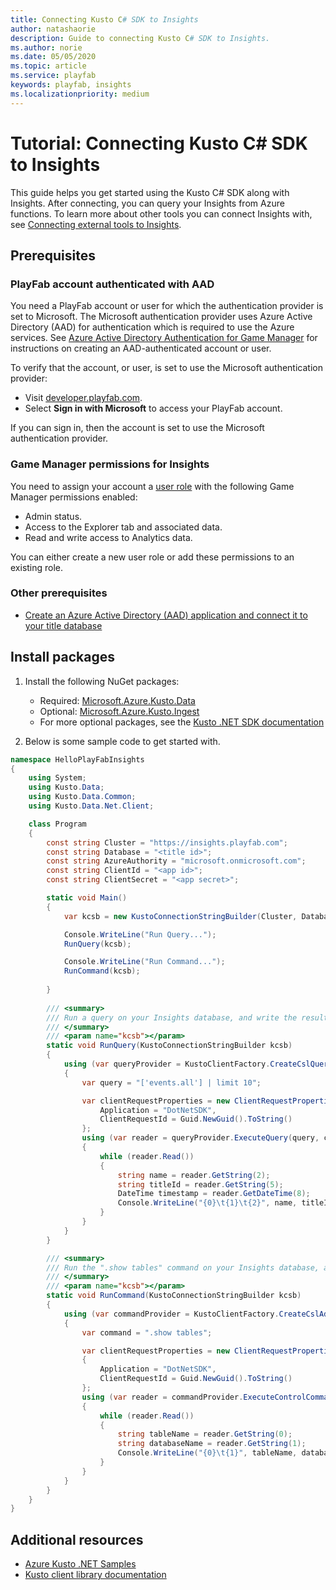 ```yaml
---
title: Connecting Kusto C# SDK to Insights
author: natashaorie
description: Guide to connecting Kusto C# SDK to Insights.
ms.author: norie
ms.date: 05/05/2020    
ms.topic: article
ms.service: playfab
keywords: playfab, insights
ms.localizationpriority: medium
---
```


# Tutorial: Connecting Kusto C# SDK to Insights

This guide helps you get started using the Kusto C# SDK along with Insights. After connecting, you can query your Insights from Azure functions. To learn more about other tools you can connect Insights with, see [Connecting external tools to Insights](index.md).

## Prerequisites

### PlayFab account authenticated with AAD

You need a PlayFab account or user for which the authentication provider is set to Microsoft. The Microsoft authentication provider uses Azure Active Directory (AAD) for authentication which is required to use the Azure services. See [Azure Active Directory Authentication for Game Manager](../../authentication/aad-authentication/index.md) for instructions on creating an AAD-authenticated account or user.

To verify that the account, or user, is set to use the Microsoft authentication provider:

* Visit [developer.playfab.com](https://developer.playfab.com).
* Select **Sign in with Microsoft** to access your PlayFab account.

If you can sign in, then the account is set to use the Microsoft authentication provider.

### Game Manager permissions for Insights

You need to assign your account a [user role](../../../gamemanager/playfab-user-roles.md) with the following Game Manager permissions enabled:

* Admin status.
* Access to the Explorer tab and associated data.
* Read and write access to Analytics data.

You can either create a new user role or add these permissions to an existing role.

### Other prerequisites

* [Create an Azure Active Directory (AAD) application and connect it to your title database](creating-AAD-app-for-insights.md)

## Install packages

1. Install the following NuGet packages:

   * Required: [Microsoft.Azure.Kusto.Data](https://www.nuget.org/packages/Microsoft.Azure.Kusto.Data/)
   * Optional: [Microsoft.Azure.Kusto.Ingest](https://www.nuget.org/packages/Microsoft.Azure.Kusto.Ingest/)
   * For more optional packages, see the [Kusto .NET SDK documentation](/azure/data-explorer/kusto/api/netfx/about-the-sdk)

2. Below is some sample code to get started with.

```csharp
namespace HelloPlayFabInsights
{
    using System;
    using Kusto.Data;
    using Kusto.Data.Common;
    using Kusto.Data.Net.Client;

    class Program
    {
        const string Cluster = "https://insights.playfab.com";
        const string Database = "<title id>";
        const string AzureAuthority = "microsoft.onmicrosoft.com";
        const string ClientId = "<app id>";
        const string ClientSecret = "<app secret>";

        static void Main()
        {
            var kcsb = new KustoConnectionStringBuilder(Cluster, Database).WithAadApplicationKeyAuthentication(ClientId, ClientSecret, AzureAuthority);

            Console.WriteLine("Run Query...");
            RunQuery(kcsb);

            Console.WriteLine("Run Command...");
            RunCommand(kcsb);
            
        }
    
        /// <summary>
        /// Run a query on your Insights database, and write the results to the console.
        /// </summary>
        /// <param name="kcsb"></param>
        static void RunQuery(KustoConnectionStringBuilder kcsb)
        {
            using (var queryProvider = KustoClientFactory.CreateCslQueryProvider(kcsb))
            {
                var query = "['events.all'] | limit 10";

                var clientRequestProperties = new ClientRequestProperties() {
                    Application = "DotNetSDK",
                    ClientRequestId = Guid.NewGuid().ToString() 
                };
                using (var reader = queryProvider.ExecuteQuery(query, clientRequestProperties))
                { 
                    while (reader.Read())
                    {
                        string name = reader.GetString(2);
                        string titleId = reader.GetString(5);
                        DateTime timestamp = reader.GetDateTime(8);
                        Console.WriteLine("{0}\t{1}\t{2}", name, titleId, timestamp);
                    }
                }
            }
        }

        /// <summary>
        /// Run the ".show tables" command on your Insights database, and write the results to the console.
        /// </summary>
        /// <param name="kcsb"></param>
        static void RunCommand(KustoConnectionStringBuilder kcsb)
        {
            using (var commandProvider = KustoClientFactory.CreateCslAdminProvider(kcsb))
            {
                var command = ".show tables";

                var clientRequestProperties = new ClientRequestProperties()
                {
                    Application = "DotNetSDK",
                    ClientRequestId = Guid.NewGuid().ToString()
                };
                using (var reader = commandProvider.ExecuteControlCommand(command, clientRequestProperties))
                {
                    while (reader.Read())
                    {
                        string tableName = reader.GetString(0);
                        string databaseName = reader.GetString(1);
                        Console.WriteLine("{0}\t{1}", tableName, databaseName);
                    }
                }
            }
        }
    }
}
```

## Additional resources

* [Azure Kusto .NET Samples](https://github.com/Azure/azure-kusto-samples-dotnet)
* [Kusto client library documentation](/azure/data-explorer/kusto/api/netfx/about-kusto-data)
